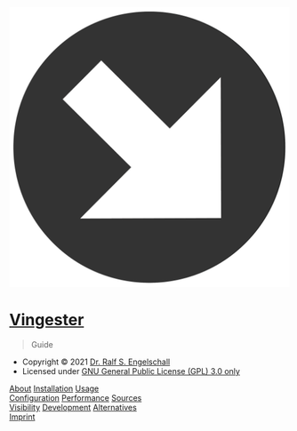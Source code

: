 
![icon](_media/icon.png)

# [Vingester](https://vingester.app)

> Guide

- Copyright &copy; 2021 [Dr. Ralf S. Engelschall](mailto:rse@engelschall.com)
- Licensed under [GNU General Public License (GPL) 3.0 only](https://spdx.org/licenses/GPL-3.0-only)

[About](/about)
[Installation](/install)
[Usage](/usage)<br/>
[Configuration](/configuration)
[Performance](/performance)
[Sources](/sources)<br/>
[Visibility](/visibility)
[Development](/development)
[Alternatives](/alternatives)<br/>
[Imprint](/imprint)

